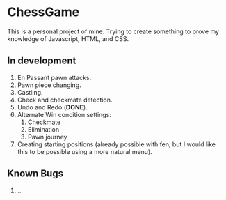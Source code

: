 # ChessGame

This is a personal project of mine. Trying to create something to prove my knowledge of Javascript, HTML, and CSS.

## In development
1. En Passant pawn attacks. 
2. Pawn piece changing. 
3. Castling. 
4. Check and checkmate detection. 
5. Undo and Redo (**DONE**). 
6. Alternate Win condition settings:
    1. Checkmate
    2. Elimination
    3. Pawn journey
8. Creating starting positions (already possible with fen, but I would like this to be possible using a more natural menu).

## Known Bugs
1. ..
